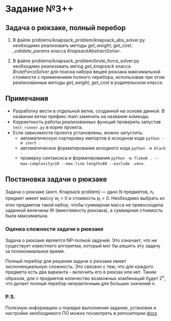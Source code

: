 # Задание №3++ 
## Задача о рюкзаке, полный перебор

1. В файле problems/knapsack_problem/knapsack_abs_solver.py необходимо реализовать методы *get_weight*, *get_cost*, *_validate_params* класса *KnapsackAbstractSolver*.

2. В файле problems/knapsack_problem/brute_force_solver.py необходимо реализовать метод *get_knapsack* класса *BruteForceSolver* для поиска набора вещей рюкзака максимальной стоимости с применением полного перебора, использовав при этом реализованные методы *get_weight*, *get_cost* в родительском классе.

## Примечания  
- Разработку вести в отдельной ветке, созданной на основе данной. В названии ветки префикс main заменить на название команды. 
- Корректность работы реализованных функций проверить запустив `test_runner.py` в корне проекта.
- Если зависимости проекта установлены, можно запустить:
    * автоматическую сортировку импортов в исходном коде `python -m isort .`
    * автоматическое форматирование исходного кода `python -m black .`
    * проверку синтаксиса и форматирования `python -m flake8 . --max-complexity=10 --max-line-length=88 --exclude .venv`.
  

## Постановка задачи о рюкзаке
Задача о рюкзаке (англ. Knapsack problem) — дано N предметов, n<sub>i</sub> предмет имеет массу w<sub>i</sub> > 0 и стоимость p<sub>i</sub> > 0. Необходимо выбрать из этих предметов такой набор, чтобы суммарная масса не превосходила заданной величины W (вместимость рюкзака), а суммарная стоимость была максимальна.

### Оценка сложности задачи о рюкзаке
Задача о рюкзаке является NP-полной задачей. Это означает, что не существует известного алгоритма, который мог бы решить эту задачу за полиномиальное время.

Полный перебор для решения задачи о рюкзаке имеет экспоненциальную сложность. Это связано с тем, что для каждого предмета есть два варианта - включить его в рюкзак или нет. Таким образом, для n предметов количество возможных комбинаций будет 2<sup>n</sup>, что делает полный перебор непрактичным для больших значений n.

### P.S.
Полезную информацию о порядке выполнения задания, установке и настройке необходимого ПО можно посмотреть в репозитории [docs](https://github.com/hse-algo-psapr-25/docs)